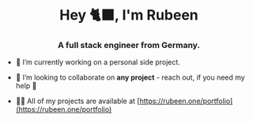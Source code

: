 <h1 align="center">Hey 🐈‍⬛, I'm Rubeen</h1>
<h3 align="center">A full stack engineer from Germany.</h3>

- 🔭 I’m currently working on a personal side project.

- 👯 I’m looking to collaborate on **any project** - reach out, if you need my help 🚀

- 👨‍💻 All of my projects are available at [https://rubeen.one/portfolio](https://rubeen.one/portfolio)
